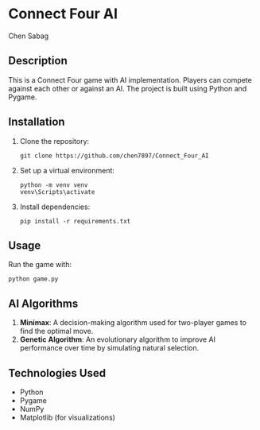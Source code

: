 
# Connect Four AI
Chen Sabag
## Description
This is a Connect Four game with AI implementation. Players can compete against each other or against an AI. The project is built using Python and Pygame.

## Installation
1. Clone the repository:
   ```
   git clone https://github.com/chen7897/Connect_Four_AI
   ```
 
2. Set up a virtual environment:
   ```
   python -m venv venv
   venv\Scripts\activate
   ```
3. Install dependencies:
   ```
   pip install -r requirements.txt

   ```

## Usage
Run the game with:
```
python game.py
```

## AI Algorithms
1. **Minimax**: A decision-making algorithm used for two-player games to find the optimal move.
2. **Genetic Algorithm**: An evolutionary algorithm to improve AI performance over time by simulating natural selection.

## Technologies Used
- Python
- Pygame
- NumPy
- Matplotlib (for visualizations)

